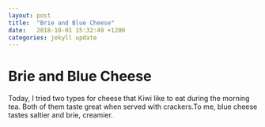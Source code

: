 ```yaml
---
layout: post
title:  "Brie and Blue Cheese"
date:   2018-10-01 15:32:49 +1200
categories: jekyll update
---
```


# Brie and Blue Cheese

Today, I tried two types for cheese that Kiwi like to eat during the morning tea. Both of them taste great when served with crackers.To me, blue cheese tastes saltier and brie, creamier.
